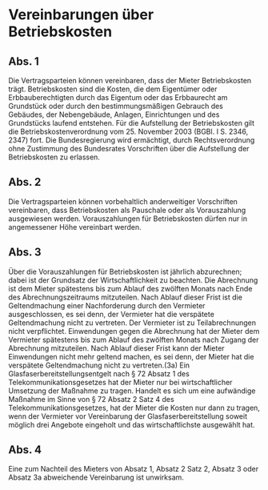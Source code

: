 # Vereinbarungen über Betriebskosten



## Abs. 1

 Die Vertragsparteien können vereinbaren, dass der Mieter Betriebskosten trägt. Betriebskosten sind die Kosten, die dem Eigentümer oder Erbbauberechtigten durch das Eigentum oder das Erbbaurecht am Grundstück oder durch den bestimmungsmäßigen Gebrauch des Gebäudes, der Nebengebäude, Anlagen, Einrichtungen und des Grundstücks laufend entstehen. Für die Aufstellung der Betriebskosten gilt die Betriebskostenverordnung vom 25. November 2003 (BGBl. I S. 2346, 2347) fort. Die Bundesregierung wird ermächtigt, durch Rechtsverordnung ohne Zustimmung des Bundesrates Vorschriften über die Aufstellung der Betriebskosten zu erlassen.

## Abs. 2

 Die Vertragsparteien können vorbehaltlich anderweitiger Vorschriften vereinbaren, dass Betriebskosten als Pauschale oder als Vorauszahlung ausgewiesen werden. Vorauszahlungen für Betriebskosten dürfen nur in angemessener Höhe vereinbart werden.

## Abs. 3

 Über die Vorauszahlungen für Betriebskosten ist jährlich abzurechnen; dabei ist der Grundsatz der Wirtschaftlichkeit zu beachten. Die Abrechnung ist dem Mieter spätestens bis zum Ablauf des zwölften Monats nach Ende des Abrechnungszeitraums mitzuteilen. Nach Ablauf dieser Frist ist die Geltendmachung einer Nachforderung durch den Vermieter ausgeschlossen, es sei denn, der Vermieter hat die verspätete Geltendmachung nicht zu vertreten. Der Vermieter ist zu Teilabrechnungen nicht verpflichtet. Einwendungen gegen die Abrechnung hat der Mieter dem Vermieter spätestens bis zum Ablauf des zwölften Monats nach Zugang der Abrechnung mitzuteilen. Nach Ablauf dieser Frist kann der Mieter Einwendungen nicht mehr geltend machen, es sei denn, der Mieter hat die verspätete Geltendmachung nicht zu vertreten.(3a) Ein Glasfaserbereitstellungsentgelt nach § 72 Absatz 1 des Telekommunikationsgesetzes hat der Mieter nur bei wirtschaftlicher Umsetzung der Maßnahme zu tragen. Handelt es sich um eine aufwändige Maßnahme im Sinne von § 72 Absatz 2 Satz 4 des Telekommunikationsgesetzes, hat der Mieter die Kosten nur dann zu tragen, wenn der Vermieter vor Vereinbarung der Glasfaserbereitstellung soweit möglich drei Angebote eingeholt und das wirtschaftlichste ausgewählt hat.

## Abs. 4

 Eine zum Nachteil des Mieters von Absatz 1, Absatz 2 Satz 2, Absatz 3 oder Absatz 3a abweichende Vereinbarung ist unwirksam. 

